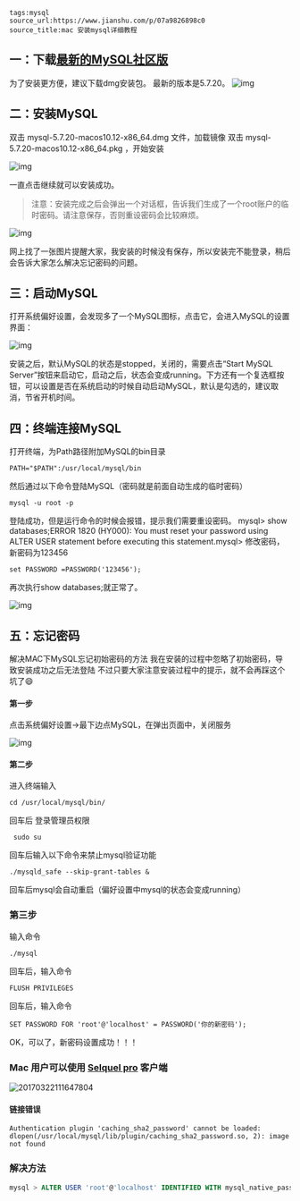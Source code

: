```
tags:mysql
source_url:https://www.jianshu.com/p/07a9826898c0
source_title:mac 安装mysql详细教程
```

## 一：下载[最新的MySQL社区版](https://dev.mysql.com/downloads/mysql/)  

为了安装更方便，建议下载dmg安装包。 最新的版本是5.7.20。<!--more-->
![img](https://ws2.sinaimg.cn/large/006tKfTcly1g1ieudsfahj317q0u0teu.jpg)

## 二：安装MySQL

双击 mysql-5.7.20-macos10.12-x86_64.dmg 文件，加载镜像
双击 mysql-5.7.20-macos10.12-x86_64.pkg ，开始安装

![img](https://ws2.sinaimg.cn/large/006tKfTcly1g1ieuofaznj30yg0ocjvo.jpg)

一直点击继续就可以安装成功。

> 注意：安装完成之后会弹出一个对话框，告诉我们生成了一个root账户的临时密码。请注意保存，否则重设密码会比较麻烦。



![img](https://ws3.sinaimg.cn/large/006tKfTcly1g1ieutzlz5j30hn09bwhc.jpg)

网上找了一张图片提醒大家，我安装的时候没有保存，所以安装完不能登录，稍后会告诉大家怎么解决忘记密码的问题。

## 三：启动MySQL

打开系统偏好设置，会发现多了一个MySQL图标，点击它，会进入MySQL的设置界面：

![img](https://ws3.sinaimg.cn/large/006tKfTcly1g1iev1csnrj31140hgjvu.jpg)

安装之后，默认MySQL的状态是stopped，关闭的，需要点击“Start MySQL Server”按钮来启动它，启动之后，状态会变成running。下方还有一个复选框按钮，可以设置是否在系统启动的时候自动启动MySQL，默认是勾选的，建议取消，节省开机时间。

## 四：终端连接MySQL

打开终端，为Path路径附加MySQL的bin目录

```
PATH="$PATH":/usr/local/mysql/bin
```

然后通过以下命令登陆MySQL（密码就是前面自动生成的临时密码）

```
mysql -u root -p
```

登陆成功，但是运行命令的时候会报错，提示我们需要重设密码。
 mysql> show databases;ERROR 1820 (HY000): You must reset your password using ALTER USER statement before executing this statement.mysql>
 修改密码，新密码为123456

```
set PASSWORD =PASSWORD('123456');
```

再次执行show databases;就正常了。

![img](https://ws2.sinaimg.cn/large/006tKfTcly1g1ieve1sy2j30vo0p40wv.jpg)

## 五：忘记密码

解决MAC下MySQL忘记初始密码的方法
 我在安装的过程中忽略了初始密码，导致安装成功之后无法登陆
 不过只要大家注意安装过程中的提示，就不会再踩这个坑了😄

#### 第一步

点击系统偏好设置->最下边点MySQL，在弹出页面中，关闭服务

![img](https://ws1.sinaimg.cn/large/006tKfTcly1g1ievk7t2cj31140hgjvu.jpg)

#### 第二步

进入终端输入

```
cd /usr/local/mysql/bin/
```

回车后 登录管理员权限

```
 sudo su
```

回车后输入以下命令来禁止mysql验证功能

```
./mysqld_safe --skip-grant-tables &
```

回车后mysql会自动重启（偏好设置中mysql的状态会变成running）

### 第三步

输入命令

```
./mysql
```

回车后，输入命令

```
FLUSH PRIVILEGES
```

回车后，输入命令

```
SET PASSWORD FOR 'root'@'localhost' = PASSWORD('你的新密码');
```

OK，可以了，新密码设置成功！！！



### Mac 用户可以使用 [Selquel pro](http://www.sequelpro.com)  客户端
![20170322111647804](https://ws1.sinaimg.cn/large/006tKfTcly1g1if6eh5j2j31dd0u0q70.jpg)
#### 链接错误

```
Authentication plugin 'caching_sha2_password' cannot be loaded: dlopen(/usr/local/mysql/lib/plugin/caching_sha2_password.so, 2): image not found
```

### 解决方法

```sql
mysql > ALTER USER 'root'@'localhost' IDENTIFIED WITH mysql_native_password BY 'yourpassword';
```


